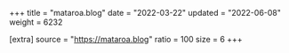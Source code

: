 +++
title = "mataroa.blog"
date = "2022-03-22"
updated = "2022-06-08"
weight = 6232

[extra]
source = "https://mataroa.blog"
ratio = 100
size = 6
+++
